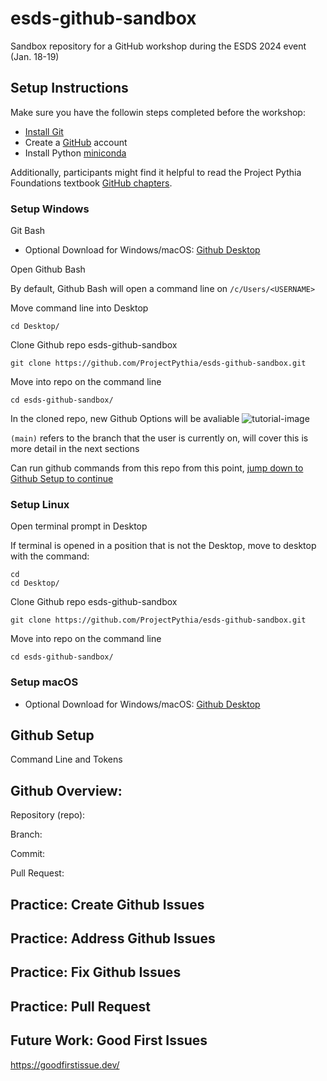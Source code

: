 # esds-github-sandbox
Sandbox repository for a GitHub workshop during the ESDS 2024 event (Jan. 18-19)

## Setup Instructions

Make sure you have the followin steps completed before the workshop:

- [Install Git](https://git-scm.com/book/en/v2/Getting-Started-Installing-Git)
- Create a [GitHub](https://github.com/) account
- Install Python [miniconda](https://docs.conda.io/projects/miniconda/en/latest/miniconda-install.html)

Additionally, participants might find it helpful to read the Project Pythia Foundations textbook [GitHub chapters](https://foundations.projectpythia.org/foundations/getting-started-github.html).

### Setup Windows
Git Bash
- Optional Download for Windows/macOS: [Github Desktop](https://desktop.github.com/)

Open Github Bash

By default, Github Bash will open a command line on `/c/Users/<USERNAME>`

Move command line into Desktop
```
cd Desktop/
```
Clone Github repo esds-github-sandbox
```
git clone https://github.com/ProjectPythia/esds-github-sandbox.git
```
Move into repo on the command line
```
cd esds-github-sandbox/
```
In the cloned repo, new Github Options will be avaliable
![tutorial-image](https://github.com/ProjectPythia/esds-github-sandbox/assets/22159116/f8ff6fb6-68a6-404d-b713-b040dc5b48ee)

`(main)` refers to the branch that the user is currently on, will cover this is more detail in the next sections

Can run github commands from this repo from this point, [jump down to Github Setup to continue](#Github-Setup)

### Setup Linux

Open terminal prompt in Desktop

If terminal is opened in a position that is not the Desktop, move to desktop with the command:

```
cd
cd Desktop/
```
Clone Github repo esds-github-sandbox
```
git clone https://github.com/ProjectPythia/esds-github-sandbox.git
```
Move into repo on the command line
```
cd esds-github-sandbox/
```
### Setup macOS

- Optional Download for Windows/macOS: [Github Desktop](https://desktop.github.com/)


## Github Setup
Command Line and Tokens

## Github Overview:
Repository (repo):

Branch:

Commit:

Pull Request:

## Practice: Create Github Issues
## Practice: Address Github Issues
## Practice: Fix Github Issues
## Practice: Pull Request

## Future Work: Good First Issues
https://goodfirstissue.dev/
